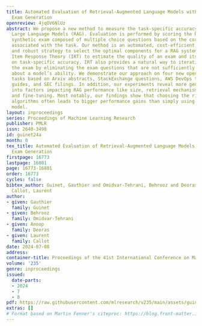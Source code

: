 ```yaml
---
title: Automated Evaluation of Retrieval-Augmented Language Models with Task-Specific
  Exam Generation
openreview: 4jqOV6NlUz
abstract: We propose a new method to measure the task-specific accuracy of Retrieval-Augmented
  Large Language Models (RAG). Evaluation is performed by scoring the RAG on an automatically-generated
  synthetic exam composed of multiple choice questions based on the corpus of documents
  associated with the task. Our method is an automated, cost-efficient, interpretable,
  and robust strategy to select the optimal components for a RAG system. We leverage
  Item Response Theory (IRT) to estimate the quality of an exam and its informativeness
  on task-specific accuracy. IRT also provides a natural way to iteratively improve
  the exam by eliminating the exam questions that are not sufficiently informative
  about a model’s ability. We demonstrate our approach on four new open-ended Question-Answering
  tasks based on Arxiv abstracts, StackExchange questions, AWS DevOps troubleshooting
  guides, and SEC filings. In addition, our experiments reveal more general insights
  into factors impacting RAG performance like size, retrieval mechanism, prompting
  and fine-tuning. Most notably, our findings show that choosing the right retrieval
  algorithms often leads to bigger performance gains than simply using a larger language
  model.
layout: inproceedings
series: Proceedings of Machine Learning Research
publisher: PMLR
issn: 2640-3498
id: guinet24a
month: 0
tex_title: Automated Evaluation of Retrieval-Augmented Language Models with Task-Specific
  Exam Generation
firstpage: 16773
lastpage: 16801
page: 16773-16801
order: 16773
cycles: false
bibtex_author: Guinet, Gauthier and Omidvar-Tehrani, Behrooz and Deoras, Anoop and
  Callot, Laurent
author:
- given: Gauthier
  family: Guinet
- given: Behrooz
  family: Omidvar-Tehrani
- given: Anoop
  family: Deoras
- given: Laurent
  family: Callot
date: 2024-07-08
address:
container-title: Proceedings of the 41st International Conference on Machine Learning
volume: '235'
genre: inproceedings
issued:
  date-parts:
  - 2024
  - 7
  - 8
pdf: https://raw.githubusercontent.com/mlresearch/v235/main/assets/guinet24a/guinet24a.pdf
extras: []
# Format based on Martin Fenner's citeproc: https://blog.front-matter.io/posts/citeproc-yaml-for-bibliographies/
---
```

